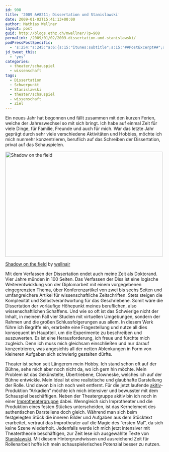 ```yaml
---
id: 908
title: '2009 &#8211; Dissertation und Stanislawski'
date: 2009-01-02T15:41:13+00:00
author: Mathias Wellner
layout: post
guid: http://blogs.ethz.ch/mwellner/?p=908
permalink: /2009/01/02/2009-dissertation-und-stanislawski/
podPressPostSpecific:
  - 's:254:"s:245:"a:6:{s:15:"itunes:subtitle";s:15:"##PostExcerpt##";s:14:"itunes:summary";s:15:"##PostExcerpt##";s:15:"itunes:keywords";s:17:"##WordPressCats##";s:13:"itunes:author";s:10:"##Global##";s:15:"itunes:explicit";s:2:"No";s:12:"itunes:block";s:2:"No";}";";'
jd_tweet_this:
  - 'yes'
categories:
  - theater/schauspiel
  - wissenschaft
tags:
  - Dissertation
  - Schwerpunkt
  - Stanislawski
  - theater/schauspiel
  - wissenschaft
  - Ziel
---
```

Ein neues Jahr hat begonnen und fällt zusammen mit den kurzen Ferien, welche der Jahreswechsel so mit sich bringt. Ich habe auf einmal Zeit für viele Dinge, für Familie, Freunde und auch für mich. War das letzte Jahr geprägt durch sehr viele verschiedene Aktivitäten und Hobbies, möchte ich mich nunmehr konzentrieren, beruflich auf das Schreiben der Dissertation, privat auf das Schauspielen.

<div style="width: 510px" class="wp-caption aligncenter">
  <a href="http://www.flickr.com/photos/mwellner/3159849990/"><img alt="Shadow on the field" src="http://farm4.static.flickr.com/3078/3159849990_a147e9d528.jpg" title="Shadow on the field" width="500" height="334" /></a>
  
  <p class="wp-caption-text">
    <a href="http://www.flickr.com/photos/mwellner/3159849990/">Shadow on the field</a> by <a href="https://www.flickr.com/photos/mwellner/">wellnair</a>
  </p>
</div>

Mit dem Verfassen der Dissertation endet auch meine Zeit als Doktorand. Vier Jahre münden in 100 Seiten. Das Verfassen der Diss ist eine logische Weiterentwicklung von der Diplomarbeit mit einem vorgegebenen eingegrenzten Thema, über Konferenzartikel von zwei bis sechs Seiten und umfangreichere Artikel für wissenschaftliche Zeitschriften. Stets steigen die Komplexität und Selbstverantwortung für das Geschriebene. Somit wäre die Dissertation der vorläufige Höhepunkt meines beruflichen, also wissenschaftlichen Schaffens. Und wie so oft ist das Schwierige nicht der Inhalt, in meinem Fall vier Studien mit virtuellen Umgebungen, sondern der Rahmen und die großen Schlussfolgerungen aus allem. In diesem Werk führe ich Begriffe ein, erarbeite eine Fragestellung und nutze all dies konsequent im Hauptteil, um die Experimente zu beschreiben und auszuwerten. Es ist eine Herausforderung, ich freue und fürchte mich zugleich. Denn ich muss mich gleichsam einschließen und nur darauf konzentrieren, was angesichts all der netten Ablenkungen in Form von kleineren Aufgaben sich schwierig gestalten dürfte.

Theater ist schon seit Längerem mein Hobby. Ich stand schon oft auf der Bühne, sehe mich aber noch nicht da, wo ich gern hin möchte. Mein Problem ist das Gekünstelte, Übertriebene, Clowneske, welches ich auf der Bühne entwickle. Mein Ideal ist eine realistische und glaubhafte Darstellung der Rolle. Und davon bin ich noch weit entfernt. Für die jetzt laufende [akitiv](http://www.aki.ethz.ch/akitiv/)-Produktion &#8220;Arkadien&#8221; möchte ich mich intensiver und bewusster mit dem Schauspiel beschäftigen. Neben der Theatergruppe akitiv bin ich noch in einer [Improtheatergruppe](http://improzuerich.blogspot.com) dabei. Wenngleich sich Improtheater und die Produktion eines festen Stückes unterscheiden, ist das Kernelement des authentischen Darstellens doch gleich. Während man sich beim festgelegten Stück die inneren Bilder und Aufgaben aus dem Stücktext erarbeitet, vertraut das Improtheater auf die Magie des &#8220;ersten Mal&#8221;, da sich keine Szene wiederholt. Jedenfalls werde ich mich jetzt intensiver mit Theatertheorie beschäftigen, zur Zeit lese ich ausgewählte Texte von [Stanislawski](http://de.wikipedia.org/wiki/Konstantin_Sergejewitsch_Stanislawski). Mit diesem Hintergrundwissen und ausreichend Zeit für Rollenarbeit hoffe ich mein schauspielerisches Potenzial besser zu nutzen.